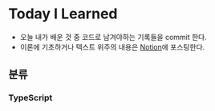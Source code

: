 # Today I Learned
- 오늘 내가 배운 것 중 코드로 남겨야하는 기록들을 commit 한다.
- 이론에 기초하거나 텍스트 위주의 내용은 [Notion](https://www.notion.so/fongfing/Vicky-s-FE-Engineering-Wiki-d7e660205c0047118a78d664b07418fd)에 포스팅한다.

## 분류
### TypeScript
